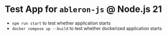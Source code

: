 # Test App for `ableron-js` @ Node.js 21

* `npm run start` to test whether application starts
* `docker compose up --build` to test whether dockerized application starts
